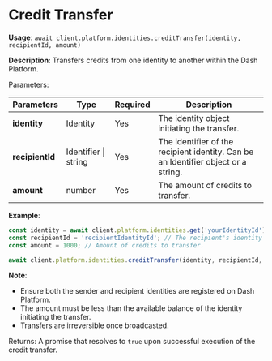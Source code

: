 # Credit Transfer

**Usage**: `await client.platform.identities.creditTransfer(identity, recipientId, amount)`

**Description**: Transfers credits from one identity to another within the Dash Platform.

Parameters:

| Parameters   | Type                | Required | Description                                                                 |
| ------------ | ------------------- | -------- | --------------------------------------------------------------------------- |
| **identity** | Identity            | Yes      | The identity object initiating the transfer.                                |
| **recipientId** | Identifier \| string | Yes      | The identifier of the recipient identity. Can be an Identifier object or a string. |
| **amount**   | number              | Yes      | The amount of credits to transfer.                                          |

**Example**:

```js
const identity = await client.platform.identities.get('yourIdentityId');
const recipientId = 'recipientIdentityId'; // The recipient's identity ID.
const amount = 1000; // Amount of credits to transfer.

await client.platform.identities.creditTransfer(identity, recipientId, amount);
```

**Note**:

- Ensure both the sender and recipient identities are registered on Dash Platform.
- The amount must be less than the available balance of the identity initiating the transfer.
- Transfers are irreversible once broadcasted.

Returns: A promise that resolves to `true` upon successful execution of the credit transfer.
